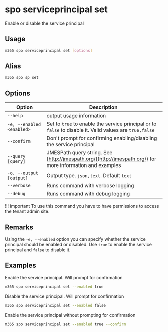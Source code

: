 # spo serviceprincipal set

Enable or disable the service principal

## Usage

```sh
m365 spo serviceprincipal set [options]
```

## Alias

```sh
m365 spo sp set
```

## Options

Option|Description
------|-----------
`--help`|output usage information
`-e, --enabled <enabled>`|Set to `true` to enable the service principal or to `false` to disable it. Valid values are `true,false`
`--confirm`|Don't prompt for confirming enabling/disabling the service principal
`--query [query]`|JMESPath query string. See [http://jmespath.org/](http://jmespath.org/) for more information and examples
`-o, --output [output]`|Output type. `json,text`. Default `text`
`--verbose`|Runs command with verbose logging
`--debug`|Runs command with debug logging

!!! important
    To use this command you have to have permissions to access the tenant admin site.

## Remarks

Using the `-e, --enabled` option you can specify whether the service principal should be enabled or disabled. Use `true` to enable the service principal and `false` to disable it.

## Examples

Enable the service principal. Will prompt for confirmation

```sh
m365 spo serviceprincipal set --enabled true
```

Disable the service principal. Will prompt for confirmation

```sh
m365 spo serviceprincipal set --enabled false
```

Enable the service principal without prompting for confirmation

```sh
m365 spo serviceprincipal set --enabled true --confirm
```